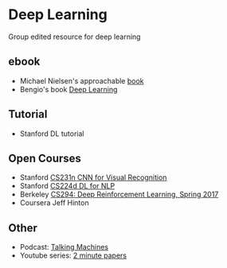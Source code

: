 # Deep Learning
Group edited resource for deep learning

## ebook 
- Michael Nielsen's approachable [book](http://neuralnetworksanddeeplearning.com/chap1.html)
- Bengio's book [Deep Learning](http://www.deeplearningbook.org/)

## Tutorial
- Stanford DL tutorial

## Open Courses
- Stanford [CS231n CNN for Visual Recognition](http://cs231n.github.io/)
- Stanford [CS224d DL for NLP](http://cs224d.stanford.edu/syllabus.html)
- Berkeley [CS294: Deep Reinforcement Learning, Spring 2017](http://rll.berkeley.edu/deeprlcourse/)
- Coursera Jeff Hinton

## Other
- Podcast: [Talking Machines](http://www.thetalkingmachines.com/)
- Youtube series: [2 minute papers](https://www.youtube.com/user/keeroyz/playlists)
